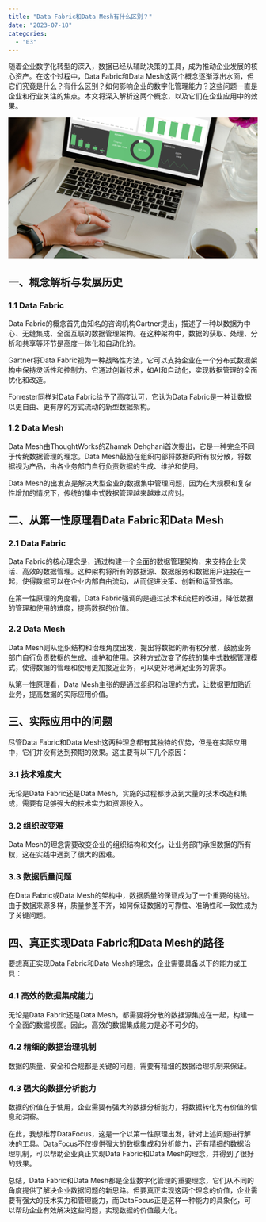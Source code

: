 ```yaml
---
title: "Data Fabric和Data Mesh有什么区别？"
date: "2023-07-18"
categories: 
  - "03"
---
```


随着企业数字化转型的深入，数据已经从辅助决策的工具，成为推动企业发展的核心资产。在这个过程中，Data Fabric和Data Mesh这两个概念逐渐浮出水面，但它们究竟是什么？有什么区别？如何影响企业的数字化管理能力？这些问题一直是企业和行业关注的焦点。本文将深入解析这两个概念，以及它们在企业应用中的效果。

![封面](images/1661242604-pexels-antoni-shkraba-4348403-scaled.jpg)

## 一、概念解析与发展历史

### 1.1 Data Fabric

Data Fabric的概念首先由知名的咨询机构Gartner提出，描述了一种以数据为中心、无缝集成、全面互联的数据管理架构。在这种架构中，数据的获取、处理、分析和共享等环节是高度一体化和自动化的。

Gartner将Data Fabric视为一种战略性方法，它可以支持企业在一个分布式数据架构中保持灵活性和控制力。它通过创新技术，如AI和自动化，实现数据管理的全面优化和改造。

Forrester同样对Data Fabric给予了高度认可，它认为Data Fabric是一种让数据以更自由、更有序的方式流动的新型数据架构。

### 1.2 Data Mesh

Data Mesh由ThoughtWorks的Zhamak Dehghani首次提出，它是一种完全不同于传统数据管理的理念。Data Mesh鼓励在组织内部将数据的所有权分散，将数据视为产品，由各业务部门自行负责数据的生成、维护和使用。

Data Mesh的出发点是解决大型企业的数据集中管理问题，因为在大规模和复杂性增加的情况下，传统的集中式数据管理越来越难以应对。

## 二、从第一性原理看Data Fabric和Data Mesh

### 2.1 Data Fabric

Data Fabric的核心理念是，通过构建一个全面的数据管理架构，来支持企业灵活、高效的数据管理。这种架构将所有的数据源、数据服务和数据用户连接在一起，使得数据可以在企业内部自由流动，从而促进决策、创新和运营效率。

在第一性原理的角度看，Data Fabric强调的是通过技术和流程的改进，降低数据的管理和使用的难度，提高数据的价值。

### 2.2 Data Mesh

Data Mesh则从组织结构和治理角度出发，提出将数据的所有权分散，鼓励业务部门自行负责数据的生成、维护和使用。这种方式改变了传统的集中式数据管理模式，使得数据的管理和使用更加接近业务，可以更好地满足业务的需求。

从第一性原理看，Data Mesh主张的是通过组织和治理的方式，让数据更加贴近业务，提高数据的实际应用价值。

## 三、实际应用中的问题

尽管Data Fabric和Data Mesh这两种理念都有其独特的优势，但是在实际应用中，它们并没有达到预期的效果。这主要有以下几个原因：

### 3.1 技术难度大

无论是Data Fabric还是Data Mesh，实施的过程都涉及到大量的技术改造和集成，需要有足够强大的技术实力和资源投入。

### 3.2 组织改变难

Data Mesh的理念需要改变企业的组织结构和文化，让业务部门承担数据的所有权，这在实践中遇到了很大的困难。

### 3.3 数据质量问题

在Data Fabric或Data Mesh的架构中，数据质量的保证成为了一个重要的挑战。由于数据来源多样，质量参差不齐，如何保证数据的可靠性、准确性和一致性成为了关键问题。

## 四、真正实现Data Fabric和Data Mesh的路径

要想真正实现Data Fabric和Data Mesh的理念，企业需要具备以下的能力或工具：

### 4.1 高效的数据集成能力

无论是Data Fabric还是Data Mesh，都需要将分散的数据源集成在一起，构建一个全面的数据视图。因此，高效的数据集成能力是必不可少的。

### 4.2 精细的数据治理机制

数据的质量、安全和合规都是关键的问题，需要有精细的数据治理机制来保证。

### 4.3 强大的数据分析能力

数据的价值在于使用，企业需要有强大的数据分析能力，将数据转化为有价值的信息和洞察。

在此，我想推荐DataFocus，这是一个以第一性原理出发，针对上述问题进行解决的工具。DataFocus不仅提供强大的数据集成和分析能力，还有精细的数据治理机制，可以帮助企业真正实现Data Fabric和Data Mesh的理念，并得到了很好的效果。

总结，Data Fabric和Data Mesh都是企业数字化管理的重要理念，它们从不同的角度提供了解决企业数据问题的新思路。但要真正实现这两个理念的价值，企业需要有强大的技术实力和管理能力，而DataFocus正是这样一种能力的具象化，可以帮助企业有效解决这些问题，实现数据的价值最大化。
